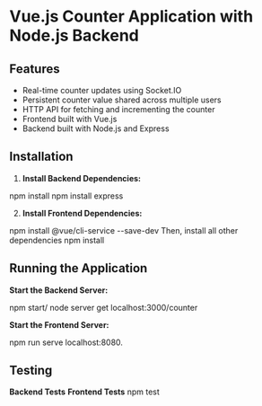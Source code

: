 # Vue.js Counter Application with Node.js Backend


## Features

- Real-time counter updates using Socket.IO
- Persistent counter value shared across multiple users
- HTTP API for fetching and incrementing the counter
- Frontend built with Vue.js
- Backend built with Node.js and Express


## Installation

1. **Install Backend Dependencies:**

npm install
npm install express

2. **Install Frontend Dependencies:**


npm install @vue/cli-service --save-dev
Then, install all other dependencies npm install

## Running the Application
**Start the Backend Server:**


npm start/ node server
get localhost:3000/counter

**Start the Frontend Server:**


npm run serve
localhost:8080.

## Testing
**Backend Tests**
**Frontend Tests**
npm test

